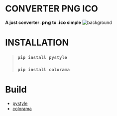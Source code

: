 # __**CONVERTER PNG ICO**__

**A just converter .𝗽𝗻𝗴 to .𝗶𝗰𝗼 simple**
![background](https://cdn.discordapp.com/attachments/1044683106264809563/1066448666438680736/image.png)

# __INSTALLATION__

>### ```pip install pystyle```
>### ```pip install colorama```


# __Build__
* [pystyle](https://github.com/billythegoat356/pystyle)
* [colorama](https://pypi.org/project/colorama/)
